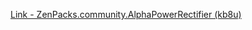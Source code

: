 [Link - ZenPacks.community.AlphaPowerRectifier (kb8u)](https://github.com/kb8u/ZenPacks.community.AlphaPowerRectifier)
